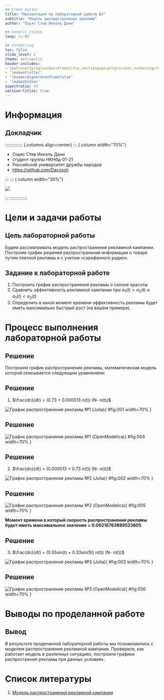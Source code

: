 ```yaml
---
## Front matter
title: "Презентация по лабораторной работе №7"
subtitle: "Модель распространения рекламы"
author: "Озьяс Стев Икнэль Дани"

## Generic otions
lang: ru-RU

## Formatting
toc: false
slide_level: 2
theme: metropolis
header-includes:
- \metroset{progressbar=frametitle,sectionpage=progressbar,numbering=fraction}
- '\makeatletter'
- '\beamer@ignorenonframefalse'
- '\makeatother'
aspectratio: 43
section-titles: true
---
```


# Информация

## Докладчик

:::::::::::::: {.columns align=center}
::: {.column width="70%"}

  * Озьяс Стев Икнэль Дани
  * студент группы НКНбд-01-21
  * Российский университет дружбы народов
  * <https://github.com/Dacossti>

:::
::: {.column width="30%"}

![](./image/ava.jpg)

:::
::::::::::::::

# Цели и задачи работы

## Цель лабораторной работы
 
Будем рассматривать модель распространения рекламной кампании.  Построим график решения распространения информации о товаре путем платной рекламы и с учетом «сарафанного радио».

## Задание к лабораторной работе

1. Построить график распространения рекламы о салоне красоты
2. Сравнить эффективность рекламной кампании при $\alpha_1(t) > \alpha_2(t)$ и $\alpha_1(t) < \alpha_2(t)$
3. Определить в какой момент времени эффективность рекламы будет иметь максимально быстрый рост (на вашем примере).


# Процесс выполнения лабораторной работы

## Решение

Построили график распространения рекламы, математическая модель которой описывается следующим уравнением:

## Решение

1. $\frac{dn}{dt} = (0.73 + 0.000013 n(t)) (N- n(t))$ 

![График распространения рекламы №1 (Julia)](image/image1.png){ #fig:001 width=70% }

## Решение

![График распространения рекламы №1 (OpenModelica)](image/image4.png){ #fig:004 width=70% }

## Решение

2. $\frac{dn}{dt} = (0.000013 + 0.73 n(t)) (N- n(t))$

![График распространения рекламы №2 (Julia)](image/image2.png){ #fig:002 width=70% }

## Решение

![График распространения рекламы №2 (OpenModelica)](image/image5.png){ #fig:005 width=70% }

**Момент времени в который скорость распространения рекламы будет иметь максимальное значение = 0.06216763889523805**

## Решение

3. $\frac{dn}{dt} = (0.55sin(t) + 0.33sin(5t) n(t)) (N- n(t))$

![График распространения рекламы №3 (Julia)](image/image3.png){ #fig:003 width=70% }

## Решение

![График распространения рекламы №3 (OpenModelica)](image/image6.png){ #fig:006 width=70% }


# Выводы по проделанной работе

## Вывод

В результате проделанной лабораторной работы мы познакомились с моделем распространения рекламной кампании. Проверили, как работает модель в различных ситуациях, построили графики распрострения рекламы при данных условиях.

# Список литературы

1. [Модель распространения рекламной кампании](https://anylogic.help/ru/tutorials/system-dynamics/12-promotion-strategy.html)